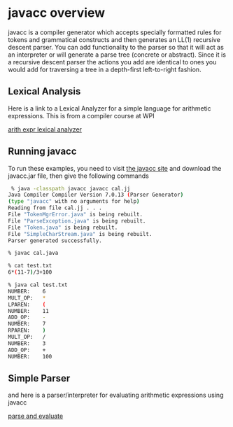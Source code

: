 # javacc overview

javacc is a compiler generator which accepts specially formatted rules for tokens and grammatical constructs
and then generates an LL(1) recursive descent parser. You can add functionality to the parser so that it will
act as an interpreter or will generate a parse tree (concrete or abstract). Since it is a recursive descent parser
the actions you add are identical to ones you would add for traversing a tree in a depth-first left-to-right fashion.

## Lexical Analysis
Here is a link to a Lexical Analyzer for a simple language for arithmetic expressions. This is from a compiler course at WPI

[arith expr lexical analyzer](https://web.cs.wpi.edu/~kal/courses/cs4533/JAVACC/JavaccScanner.htm)


## Running javacc
To run these examples, you need to visit [the javacc site](https://javacc.github.io/javacc/) and download the javacc.jar file, then give the following commands

``` bash
 % java -classpath javacc javacc cal.jj 
Java Compiler Compiler Version 7.0.13 (Parser Generator)
(type "javacc" with no arguments for help)
Reading from file cal.jj . . .
File "TokenMgrError.java" is being rebuilt.
File "ParseException.java" is being rebuilt.
File "Token.java" is being rebuilt.
File "SimpleCharStream.java" is being rebuilt.
Parser generated successfully.

% javac cal.java

% cat test.txt
6*(11-7)/3+100

% java cal test.txt
NUMBER:    6
MULT_OP:   *
LPAREN:    (
NUMBER:    11
ADD_OP:    -
NUMBER:    7
RPAREN:    )
MULT_OP:   /
NUMBER:    3
ADD_OP:    +
NUMBER:    100
```

## Simple Parser
and here is a parser/interpreter for evaluating arithmetic expressions using javacc

[parse and evaluate](https://gist.github.com/jac18281828/2435b575b699684a4ee36201af472d04)
